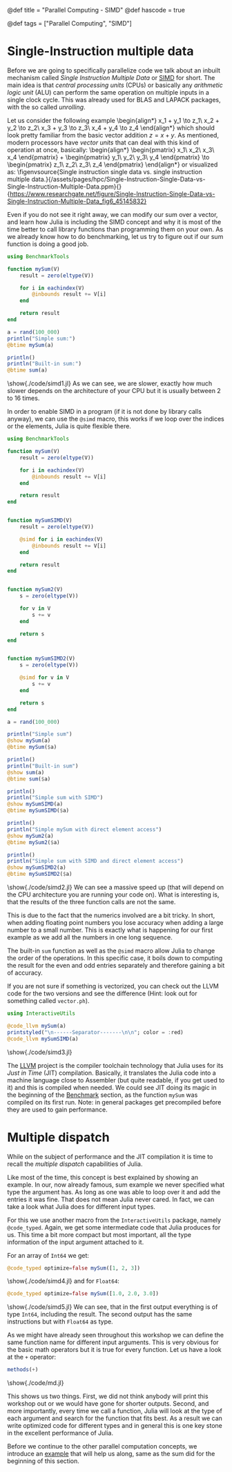 @def title = "Parallel Computing - SIMD"
@def hascode = true

@def tags = ["Parallel Computing", "SIMD"]

# Single-Instruction multiple data

Before we are going to specifically parallelize code we talk about an inbuilt mechanism called *_*Single Instruction Multiple Data*_* or [SIMD](https://docs.julialang.org/en/v1/base/simd-types/) for short.
The main idea is that *central processing units* (CPUs) or basically any *arithmetic logic unit* (ALU) can perform the same operation on multiple inputs in a single clock cycle.
This was already used for BLAS and LAPACK packages, with the so called *unrolling*.

Let us consider the following example
\begin{align*}
x_1 + y_1 \to z_1\\
x_2 + y_2 \to z_2\\
x_3 + y_3 \to z_3\\
x_4 + y_4 \to z_4
\end{align*}
which should look pretty familiar from the basic vector addition $z = x + y$.
As mentioned, modern processors have *vector units* that can deal with this kind of operation at once, basically:
\begin{align*}
\begin{pmatrix}
x_1\\
x_2\\
x_3\\
x_4
\end{pmatrix}
+
\begin{pmatrix}
y_1\\
y_2\\
y_3\\
y_4
\end{pmatrix}
\to
\begin{pmatrix}
z_1\\
z_2\\
z_3\\
z_4
\end{pmatrix}
\end{align*}
or visualized as:
\figenvsource{Single instruction single data vs. single instruction multiple data.}{/assets/pages/hpc/Single-Instruction-Single-Data-vs-Single-Instruction-Multiple-Data.ppm}{}{https://www.researchgate.net/figure/Single-Instruction-Single-Data-vs-Single-Instruction-Multiple-Data_fig6_45145832}

Even if you do not see it right away, we can modify our sum over a vector, and learn how Julia is including the SIMD concept and why it is most of the time better to call library functions than programming them on your own.
As we already know how to do benchmarking, let us try to figure out if our sum function is doing a good job.
```julia:./code/simd1.jl
using BenchmarkTools

function mySum(V)
    result = zero(eltype(V))

    for i in eachindex(V)
        @inbounds result += V[i]
    end

    return result
end

a = rand(100_000)
println("Simple sum:")
@btime mySum(a)

println()
println("Built-in sum:")
@btime sum(a)
```
\show{./code/simd1.jl}
As we can see, we are slower, exactly how much slower depends on the architecture of your CPU but it is usually between 2 to 16 times.

In order to enable SIMD in a program (if it is not done by library calls anyway), we can use the `@simd` macro, this works if we loop over the indices or the elements, Julia is quite flexible there.
```julia:./code/simd2.jl
using BenchmarkTools

function mySum(V)
    result = zero(eltype(V))

    for i in eachindex(V)
        @inbounds result += V[i]
    end

    return result
end


function mySumSIMD(V)
    result = zero(eltype(V))

    @simd for i in eachindex(V)
        @inbounds result += V[i]
    end

    return result
end


function mySum2(V)
    s = zero(eltype(V))

    for v in V
        s += v
    end

    return s
end


function mySumSIMD2(V)
    s = zero(eltype(V))

    @simd for v in V
        s += v
    end

    return s
end

a = rand(100_000)

println("Simple sum")
@show mySum(a)
@btime mySum($a)

println()
println("Built-in sum")
@show sum(a)
@btime sum($a)

println()
println("Simple sum with SIMD")
@show mySumSIMD(a)
@btime mySumSIMD($a)

println()
println("Simple mySum with direct element access")
@show mySum2(a)
@btime mySum2($a)

println()
println("Simple sum with SIMD and direct element access")
@show mySumSIMD2(a)
@btime mySumSIMD2($a)
```
\show{./code/simd2.jl}
We can see a massive speed up (that will depend on the CPU architecture you are running your code on).
What is interesting is, that the results of the three function calls are not the same.

This is due to the fact that the numerics involved are a bit tricky.
In short, when adding floating point numbers you lose accuracy when adding a large number to a small number.
This is exactly what is happening for our first example as we add all the numbers in one long sequence.

The built-in `sum` function as well as the `@simd` macro allow Julia to change the order of the operations.
In this specific case, it boils down to computing the result for the even and odd entries separately and therefore gaining a bit of accuracy.

If you are not sure if something is vectorized, you can check out the LLVM code for the two versions and see the difference (Hint: look out for something called `vector.ph`).
```julia:./code/simd3.jl
using InteractiveUtils

@code_llvm mySum(a)
printstyled("\n------Separator-------\n\n"; color = :red)
@code_llvm mySumSIMD(a)
```
\show{./code/simd3.jl}

The [LLVM](https://llvm.org/) project is the compiler toolchain technology that Julia uses for its *Just in Time* (JIT) compilation.
Basically, it translates the Julia code into a machine language close to Assembler (but quite readable, if you get used to it) and this is compiled when needed.
We could see JIT doing its magic in the beginning of the [Benchmark](#how-to-measure-performance-in-julia) section, as the function `mySum` was compiled on its first run.
Note: in general packages get precompiled before they are used to gain performance.

# Multiple dispatch
While on the subject of performance and the JIT compilation it is time to recall the *multiple dispatch* capabilities of Julia.

Like most of the time, this concept is best explained by showing an example.
In our, now already famous, sum example we never specified what type the argument has.
As long as one was able to loop over it and add the entries it was fine.
That does not mean Julia never cared.
In fact, we can take a look what Julia does for different input types.

For this we use another macro from the `InteractiveUtils` package, namely `@code_typed`.
Again, we get some intermediate code that Julia produces for us.
This time a bit more compact but most important, all the type information of the input argument attached to it.

For an array of `Int64` we get:
```julia:./code/simd4.jl
@code_typed optimize=false mySum([1, 2, 3])
```
\show{./code/simd4.jl}
and for `Float64`:
```julia:./code/simd5.jl
@code_typed optimize=false mySum([1.0, 2.0, 3.0])
```
\show{./code/simd5.jl}
We can see, that in the first output everything is of type `Int64`, including the result.
The second output has the same instructions but with `Float64` as type.

As we might have already seen throughout this workshop we can define the same function name for different input arguments.
This is very obvious for the basic math operators but it is true for every function.
Let us have a look at the `+` operator:
```julia:./code/md.jl
methods(+)
```
\show{./code/md.jl}

This shows us two things.
First, we did not think anybody will print this workshop out or we would have gone for shorter outputs.
Second, and more importantly, every time we call a function, Julia will look at the type of each argument and search for the function that fits best.
As a result we can write optimized code for different types and in general this is one key stone in the excellent performance of Julia.

Before we continue to the other parallel computation concepts, we introduce an [example](../pi/) that will help us along, same as the sum did for the beginning of this section.
